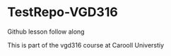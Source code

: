 # TestRepo-VGD316
Github lesson follow along 

This is part of the vgd316 course at Carooll Universtiy
